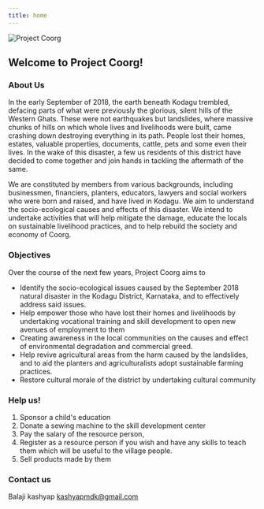 ```yaml
---
title: home
---
```

![Project Coorg]({{site.baseurl}}/img001.jpg)


## Welcome to Project Coorg!

### About Us

In the early September of 2018, the earth beneath Kodagu trembled, defacing parts of what were previously the glorious, silent hills of the Western Ghats. These were not earthquakes but landslides, where massive chunks of hills on which whole lives and livelihoods were built, came crashing down destroying everything in its path. People lost their homes, estates, valuable properties, documents, cattle, pets and some even their lives.  In the wake of this disaster, a few us residents of this district have decided to come together and join hands in tackling the aftermath of the same.

We are constituted by members from various backgrounds, including businessmen, financiers, planters, educators, lawyers and social workers who were born and raised, and have lived in Kodagu. We aim to understand the socio-ecological causes and effects of this disaster. We intend to undertake activities that will help mitigate the damage, educate the locals on sustainable livelihood practices, and to help rebuild the society and economy of Coorg.



### Objectives
Over the course of the next few years, Project Coorg aims to

- Identify the socio-ecological issues caused by the September 2018 natural disaster in the Kodagu District, Karnataka, and to effectively address said issues.
- Help empower those who have lost their homes and livelihoods by undertaking vocational training and skill development to open new avenues of employment to them
- Creating awareness in the local communities on the causes and effect of environmental degradation and commercial greed.
- Help revive agricultural areas from the harm caused by the landslides, and to aid the planters and agriculturalists adopt sustainable farming practices.
- Restore cultural morale of the district by undertaking cultural community


### Help us!
1. Sponsor a child's education
1. Donate  a sewing machine to the skill development center
1. Pay the salary of the resource person,
1. Register as a resource person if you wish and have any skills to teach them which will be useful to the village people.
1. Sell products made by them

### Contact us
Balaji kashyap <kashyapmdk@gmail.com>

